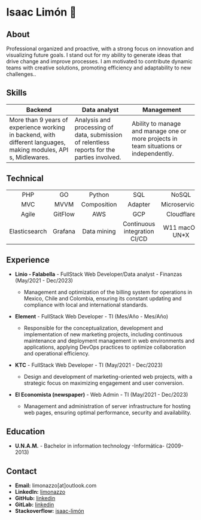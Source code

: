 # Isaac Limón 🍋

## About
Professional organized and proactive, with a strong focus on innovation and visualizing future goals. 
I stand out for my ability to generate ideas that drive change and improve processes. 
I am motivated to contribute dynamic teams with creative solutions, 
promoting efficiency and adaptability to new challenges..

## Skills
| Backend | Data analyst | Management |
| ------------ | ------------ | ------------ |
| More than 9 years of experience working in backend, with different languages, making modules, API s, Midlewares.  | Analysis and processing of data, submission of relentless reports for the parties involved.  | Ability to manage and manage one or more projects in team situations or independently.  |

## Technical
|  |  |  |  | |
| :---: | :---: | :---: | :---: | :---: |
| PHP | GO | Python | SQL | NoSQL |
| MVC|MVVM|Composition|Adapter|Microservices|
|Agile|GitFlow|AWS|GCP|Cloudflare|
|Elasticsearch|Grafana|Data mining|Continuous integration CI/CD|W11 macOS UN*X|

## Experience
- **Linio - Falabella** - FullStack Web Developer/Data analyst - Finanzas (May/2021 - Dec/2023)
  - Management and optimization of the billing system for operations in Mexico, Chile and Colombia, ensuring its constant updating and compliance with local and international standards.

- **Element** - FullStack Web Developer - TI (Mes/Año - Mes/Año)
  - Responsible for the conceptualization, development and implementation of new marketing projects, including continuous maintenance and deployment management in web environments and applications, applying DevOps practices to optimize collaboration and operational efficiency.

- **KTC** - FullStack Web Developer - TI (May/2021 - Dec/2023)
  - Design and development of marketing-oriented web projects, with a strategic focus on maximizing engagement and user conversion.

- **El Economista (newspaper)** - Web Admin - TI (May/2021 - Dec/2023)
  - Management and administration of server infrastructure for hosting web pages, ensuring optimal performance, security and availability.

## Education
- **U.N.A.M.** - Bachelor in information technology -Informática- (2009-2013)

## Contact
- **Email:** limonazzo[at]outlook.com
- **LinkedIn:** [limonazzo](https://www.linkedin.com/in/limonazzo)
- **GitHub:** [linkedin](https://github.com/limonazzo)
- **GitLab:** [linkedin](https://gitlab.com/limonazzo)
- **Stackoverflow:** [isaac-limón](https://stackoverflow.com/users/2658357/isaac-lim%c3%b3n)